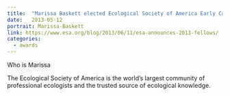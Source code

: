 ```yaml
---
title:  "Marissa Baskett elected Ecological Society of America Early Career Fellow, 2013-2018"
date:   2013-05-12
portrait: Marissa-Baskett
link: https://www.esa.org/blog/2013/06/11/esa-announces-2013-fellows/
categories:
  - awards
---
```

Who is Marissa

The Ecological Society of America is the world’s largest community of professional ecologists and the trusted source of ecological knowledge.
